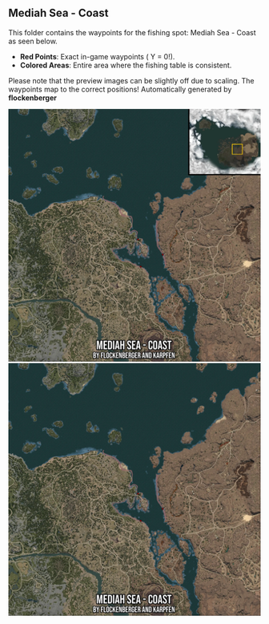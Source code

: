 ## Mediah Sea - Coast
This folder contains the waypoints for the fishing spot: Mediah Sea - Coast as seen below.

- **Red Points**: Exact in-game waypoints ( Y = 0!).
- **Colored Areas**: Entire area where the fishing table is consistent.

Please note that the preview images can be slightly off due to scaling. The waypoints map to the correct positions!
Automatically generated by **flockenberger**

<img src="./Preview.webp" width="900"/> <img src="./Preview_Full.webp" width="900"/>